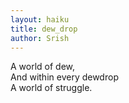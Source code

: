 ```yaml
---
layout: haiku
title: dew_drop
author: Srish
---
```


A world of dew,<br>
And within every dewdrop<br>
A world of struggle.<br>